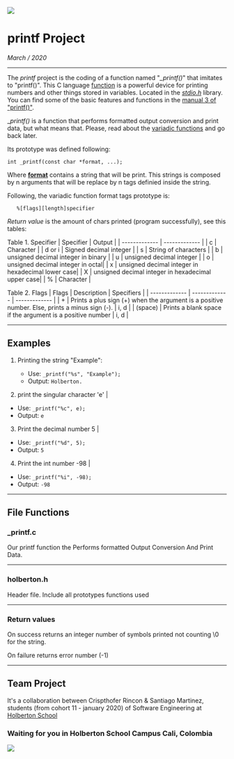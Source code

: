 ![](https://web.zonamerica.com/html/img//home/colombia/popup_holberton.jpg)

# printf Project
*March / 2020*
__________________________________________________
The *printf* project is the coding of a function named "*_printf()*" that imitates to "printf()". This C language [function](https://www.cypress.com/file/54761/download) is a powerful device for printing numbers and other things stored in variables.   Located in the [_stdio.h_](https://es.wikipedia.org/wiki/Stdio.h) library. You can find some of the basic features and functions in the [manual 3 of "printf()"](http://man7.org/linux/man-pages/man3/printf.3.html).

__printf()_ is a function that performs formatted output conversion and print data, but what means that. Please, read about the [variadic functions](https://en.cppreference.com/w/c/variadic) and go back later.

Its prototype was defined following:

``
	int _printf(const char *format, ...);
``

Where [**format**](http://www.cplusplus.com/forum/beginner/148436/) contains a string that will be print. This strings is composed by n arguments that will be replace by n tags definied inside the string.

Following, the variadic function format tags prototype is:

	   %[flags][length]specifier

*Return value* is the amount of chars printed (program successfully), see this tables:

Table 1. Specifier
| Specifier | Output |
| ------------- | ------------- |
| c  | Character  |
| d or i | Signed decimal integer |
| s  | String of characters  |
| b | unsigned decimal integer in binary |
| u | unsigned decimal integer |
| o | unsigned decimal integer in octal|
| x | unsigned decimal integer in hexadecimal lower case|
| X | unsigned decimal integer in hexadecimal upper case|
| %  | Character  |

Table 2. Flags
| Flags | Description | Specifiers |
| ------------- | ------------- | ------------- |
| +  | Prints a plus sign (+) when the argument is a positive number. Else, prints a minus sign (-). | i, d |
| (space) | Prints a blank space if the argument is a positive number | i, d |

------------

## Examples

1. Printing the string "Example":
   + Use: `_printf("%s", "Example");`
   + Output: `Holberton.`

2. print the singular character 'e'	|
+ Use: `_printf("%c", e);`
+ Output: `e`
3. Print the decimal number 5	|
+ Use: `_printf("%d", 5);`
+ Output: `5`

4. Print the int number -98	|
+ Use: `_printf("%i", -98);`
+ Output: `-98`

------------

## File Functions

### _printf.c
Our printf function the Performs formatted Output Conversion And Print Data.

------------

### holberton.h
Header file. Include all prototypes functions used

------------

### Return values

On success returns an integer number of symbols printed not counting \\0 for the string.

On failure returns error number (-1)

------------
## Team Project

It's a collaboration between Crispthofer Rincon & Santiago Martinez, students (from cohort 11 - january 2020) of Software Engineering at [Holberton School](https://www.holbertonschool.com/)

### Waiting for you in Holberton School Campus Cali, Colombia
![](https://assets.holbertonschool.com/media_images/files/000/000/822/original/hero-2165.jpg)